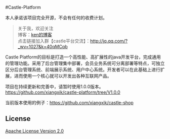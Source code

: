 #Castle-Platform

本人承诺该项目完全开源，不会有任何的收费计划。

> 关于我，欢迎关注   
  博客：[ken的博客](http://ken.whenling.com)  
  点击链接加入群【castle平台交流】：http://jq.qq.com/?_wv=1027&k=40qMCqb

Castle Platform的目标是打造一个高性能、高扩展性的java开发平台，完成通用的管理功能。采用了后台管理集中部署，会员业务系统可分离部署等特点，可独立区分后台管理系统、前端展示系统、用户中心系统。开发者可以在此基础上进行扩展，进而使用一个核心就可以开发出各种互联网产品。 

项目在持续更新和完善中，请暂时使用1.0.0版本。 
https://github.com/xiangxik/castle-platform/tree/V1.0.0

当前版本使用的例子：https://github.com/xiangxik/castle-shop

## License
[Apache License Version 2.0](https://github.com/xiangxik/castle-platform/blob/master/LICENSE)
